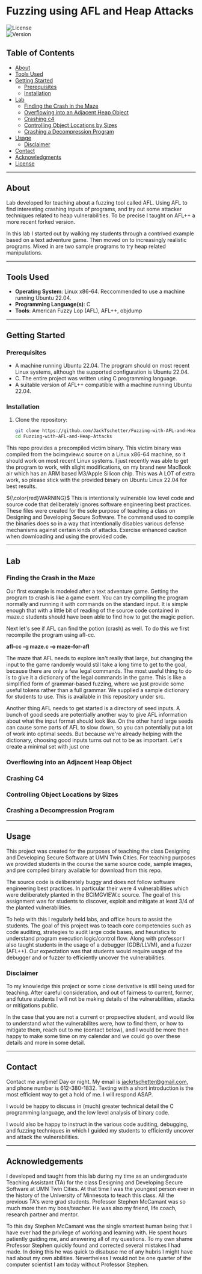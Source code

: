 # Fuzzing using AFL and Heap Attacks

![License](https://img.shields.io/badge/license-MIT-blue.svg)  
![Version](https://img.shields.io/badge/version-1.0.0-green.svg)

## Table of Contents

- [About](#about)
- [Tools Used](#tools-used)
- [Getting Started](#getting-started)
  - [Prerequisites](#prerequisites)
  - [Installation](#installation)
- [Lab](#lab)
    - [Finding the Crash in the Maze](#finding-the-crash-in-the-maze)
    - [Overflowing into an Adjacent Heap Object](#overflowing-into-an-adjacent-heap-object)
    - [Crashing c4](#crashing-c4)
    - [Controlling Object Locations by Sizes](#controlling-object-locations-by-sizes)
    - [Crashing a Decompression Program](#crashing-a-decompression-program)
- [Usage](#usage)
    - [Disclaimer](#disclaimer)
- [Contact](#contact)
- [Acknowledgments](#acknowledgments)
- [License](#license)

---

## About

Lab developed for teaching about a fuzzing tool called AFL. Using AFL to find interesting crashing inputs of programs, and try out some attacker techniques related to heap vulnerabilities. To be precise I taught on AFL++ a more recent forked version.<br>

In this lab I started out by walking my students through a contrived example based on a text adventure game. Then moved on to increasingly realistic programs. Mixed in are two sample programs to try heap related manipulations.

---

## Tools Used

- **Operating System**: Linux x86-64. Reccommended to use a machine running Ubuntu 22.04.
- **Programming Language(s)**: C
- **Tools**: American Fuzzy Lop (AFL), AFL++, objdump

---

## Getting Started

### Prerequisites

- A machine running Ubuntu 22.04. The program should on most recent Linux systems, although the supported configuration is Ubuntu 22.04.
- C. The entire project was written using C programming language.
- A suitable version of AFL++ compatible with a machine running Ubuntu 22.04.

### Installation

1. Clone the repository:

   ```bash
   git clone https://github.com/JackTschetter/Fuzzing-with-AFL-and-Heap-Attacks
   cd Fuzzing-with-AFL-and-Heap-Attacks

This repo provides a precompiled victim binary. This victim binary was compiled from the bcimgview.c source on a Linux x86-64 machine, so it should work on most recent Linux systems. I just recently was able to get the program to work, with slight modifications, on my brand new MacBook air which has an ARM based M3/Apple Silicon chip. This was A LOT of extra work, so please stick with the provided binary on Ubuntu Linux 22.04 for best results.

${\color{red}WARNING}$ This is intentionally vulnerable low level code and source code that deliberately ignores software engineering best practices. These files were created for the sole purpose of teaching a class on Designing and Developing Secure Software. The command used to compile the binaries does so in a way that intentionally disables various defense mechanisms against certain kinds of attacks. Exercise enhanced caution when downloading and using the provided code.

---

## Lab

### Finding the Crash in the Maze

Our first example is modeled after a text adventure game. Getting the program to crash is like a game event. You can try compiling the program normally and running it with commands on the standard input. It is simple enough that with a little bit of reading of the source code contained in maze.c students should have been able to find how to get the magic potion.<br>

Next let's see if AFL can find the potion (crash) as well. To do this we first recompile the program using afl-cc.<br>

**afl-cc -g maze.c -o maze-for-afl**

The maze that AFL needs to explore isn't really that large, but changing the input to the game randomly would still take a long time to get to the goal, because there are only a few legal commands. The most useful thing to do is to give it a dictionary of the legal commands in the game. This is like a simplified form of grammar-based fuzzing, where we just provide some useful tokens rather than a full grammar. We supplied a sample dictionary for students to use. This is available in this repository under src.<br>

Another thing AFL needs to get started is a directory of seed inputs. A bunch of good seeds are potentially another way to give AFL information about what the input format should look like. On the other hand large seeds can cause some parts of AFL to slow down, so you can potentially put a lot of work into optimal seeds. But because we're already helping with the dictionary, choosing good inputs turns out not to be as important. Let's create a minimal set with just one

### Overflowing into an Adjacent Heap Object

### Crashing C4

### Controlling Object Locations by Sizes

### Crashing a Decompression Program

---

## Usage

This project was created for the purposes of teaching the class Designing and Developing Secure Software at UMN Twin Cities. For teaching purposes we provided students in the course the same source code, sample images, and pre compiled binary available for download from this repo. 

The source code is deliberately buggy and does not follow software engineering best practices. In particular their were 4 vulnerabilities which were deliberately planted in the BCIMGVIEW.c source. The goal of this assignment was for students to discover, exploit and mitigate at least 3/4 of the planted vulnerabilities. 

To help with this I regularly held labs, and office hours to assist the students. The goal of this project was to teach core competencies such as code auditing, strategies to audit large code bases, and heuristics to understand program execution logic/control flow. Along with professor I also taught students in the usage of a debugger (GDB/LLVM), and a fuzzer (AFL++). Our expectation was that students would require usage of the debugger and or fuzzer to efficiently uncover the vulnerabilities.

### Disclaimer

To my knowledge this project or some close derivative is still being used for teaching. After careful consideration, and out of fairness to current, former, and future students I will not be making details of the vulnerabilities, attacks or mitigations public.<br>

In the case that you are not a current or propsective student, and would like to understand what the vulnerabilites were, how to find them, or how to mitigate them, reach out to me (contact below), and I would be more then happy to make some time on my calendar and we could go over these details and more in some detail.

---

## Contact

Contact me anytime! Day or night. My email is jackrtschetter@gmail.com, and phone number is 612-380-1832. Texting with a short introduction is the most efficient way to get a hold of me. I will respond ASAP.<br>

I would be happy to discuss in (much) greater technical detail the C programming language, and the low level analysis of binary code.<br>

I would also be happy to instruct in the various code auditing, debugging, and fuzzing techniques in which I guided my students to efficiently uncover and attack the vulnerabilities.

---

## Acknowledgements

I developed and taught from this lab during my time as an undergraduate Teaching Assistant (TA) for the class Designing and Developing Secure Software at UMN Twin Cities. At that time I was the youngest person ever in the history of the University of Minnesota to teach this class. All the previous TA's were grad students. Professor Stephen McCamant was so much more then my boss/teacher. He was also my friend, life coach, research partner and mentor.<br>

To this day Stephen McCamant was the single smartest human being that I have ever had the privilege of working and learning with. He spent hours patiently guiding me, and answering all of my questions. To my own shame Professor Stephen quickly found and corrected several mistakes I had made. In doing this he was quick to disabuse me of any hubris I might have had about my own abilities. Nevertheless I would not be one quarter of the computer scientist I am today without Professor Stephen.
